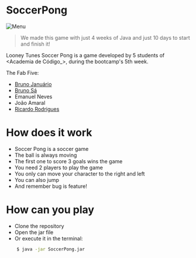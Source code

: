 # SoccerPong
![Menu](https://user-images.githubusercontent.com/89805451/139116880-33fb1748-0c81-4fae-9a29-71d3e981496f.jpg)
> We made this game with just 4 weeks of Java and just 10 days to start and finish it!

Looney Tunes Soccer Pong is a game developed by 5 students of <Academia de Código_>, during the bootcamp's 5th week.

The Fab Five:
- [Bruno Januário](https://github.com/brunomjanuario)
- [Bruno Sá](https://github.com/brunodesal)
- Emanuel Neves
- João Amaral
- [Ricardo Rodrigues](https://github.com/ricardorodriguesf)

# How does it work

- Soccer Pong is a soccer game
- The ball is always moving 
- The first one to score 3 goals wins the game
- You need 2 players to play the game
- You only can move your character to the right and left
- You can also jump
- And remember bug is feature!

# How can you play

- Clone the repository
- Open the jar file
- Or execute it in the terminal:
```sh
    $ java -jar SoccerPong.jar
```
